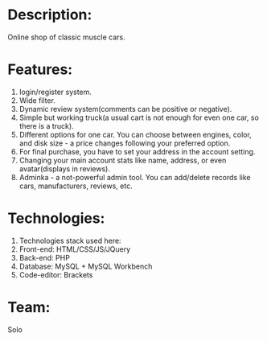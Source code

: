 # Description:
Online shop of classic muscle cars.

# Features:
1. login/register system.
1. Wide filter.
1. Dynamic review system(comments can be positive or negative).
1. Simple but working truck(a usual cart is not enough for even one car, so there is a truck).
1. Different options for one car. You can choose between engines, color, and disk size - a price changes following your preferred option.
1. For final purchase, you have to set your address in the account setting.
1. Changing your main account stats like name, address, or even avatar(displays in reviews).
1. Adminka - a not-powerful admin tool. You can add/delete records like cars, manufacturers, reviews, etc.

# Technologies:
1. Technologies stack used here:
1. Front-end: HTML/CSS/JS/JQuery
1. Back-end: PHP
1. Database: MySQL + MySQL Workbench
1. Code-editor: Brackets

# Team:
Solo